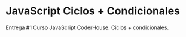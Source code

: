 # JavaScript Ciclos + Condicionales
 Entrega #1 Curso JavaScript CoderHouse. Ciclos + condicionales.
